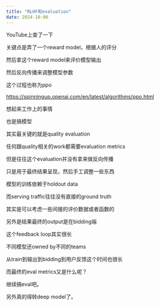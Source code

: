 ```yaml
---
title: "RLHF和evaluation"
date: 2024-10-06
---
```


YouTube上查了一下

关键点是弄了一个reward model，根据人的评分

然后拿这个reward model来评价模型输出

然后反向传播来调整模型参数

这个过程也称为ppo

<a href="https://spinningup.openai.com/en/latest/algorithms/ppo.html">https://spinningup.openai.com/en/latest/algorithms/ppo.html</a>

想起来工作上的事情

也是搞模型

其实最关键的就是quality evaluation

任何跟quality相关的work都需要evaluation metrics

但是往往这个evaluation并没有拿来做反向传播

只是用于最终结果呈现，然后手工调整一些东西

模型的训练依赖于holdout data

而serving traffic往往没有直接的ground truth

其实是可以考虑一些间接的评价数据或者函数的

另外是结果最终的output是在bidding端

这个feedback loop其实很长

不同模型还owned by不同的teams

从train到输出到bidding到用户反馈这个时间也很长

而最终的eval metrics又是什么呢？

继续搞eval吧。

另外真的得转deep model了。
